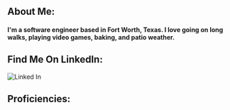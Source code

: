 ## About Me:
#### I'm a software engineer based in Fort Worth, Texas. I love going on long walks, playing video games, baking, and patio weather.

## Find Me On LinkedIn:
![Linked In](https://www.linkedin.com/in/clairecarden/)

## Proficiencies:
<img src="https://img.shields.io/badge/HTML-239120?style=for-the-badge&logo=html5&logoColor=white" alt="">
<img src="https://img.shields.io/badge/CSS-239120?&style=for-the-badge&logo=css3&logoColor=white" alt="">
<img src="https://img.shields.io/badge/JavaScript-F7DF1E?style=for-the-badge&logo=javascript&logoColor=black" alt="">
<img src="https://img.shields.io/badge/Python-14354C?style=for-the-badge&logo=python&logoColor=white" alt="">
<img src="	https://img.shields.io/badge/Node.js-43853D?style=for-the-badge&logo=node.js&logoColor=white" alt="">
<img src="https://img.shields.io/badge/Express.js-404D59?style=for-the-badge" alt="">
<img src="	https://img.shields.io/badge/MongoDB-4EA94B?style=for-the-badge&logo=mongodb&logoColor=white" alt="">
<img src="https://img.shields.io/badge/PostgreSQL-316192?style=for-the-badge&logo=postgresql&logoColor=white" alt="">
<img src="https://img.shields.io/badge/React-20232A?style=for-the-badge&logo=react&logoColor=61DAFB" alt="">
<img src="	https://img.shields.io/badge/Flask-000000?style=for-the-badge&logo=flask&logoColor=white" alt="">
<img src="https://img.shields.io/badge/Bootstrap-563D7C?style=for-the-badge&logo=bootstrap&logoColor=white" alt="">
<img src="https://img.shields.io/badge/Heroku-430098?style=for-the-badge&logo=heroku&logoColor=white" alt="">
<img src="https://img.shields.io/badge/Microsoft_Office-D83B01?style=for-the-badge&logo=microsoft-office&logoColor=white" alt="">
